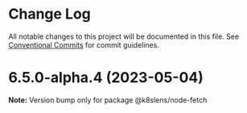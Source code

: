 # Change Log

All notable changes to this project will be documented in this file.
See [Conventional Commits](https://conventionalcommits.org) for commit guidelines.

# 6.5.0-alpha.4 (2023-05-04)

**Note:** Version bump only for package @k8slens/node-fetch
